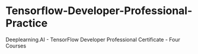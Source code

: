 # Tensorflow-Developer-Professional-Practice
Deeplearning.AI - TensorFlow Developer Professional Certificate - Four Courses
